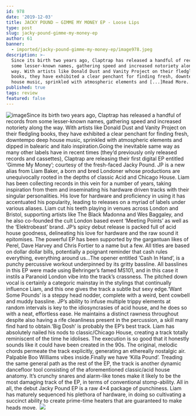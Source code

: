 ```yaml
---
id: 978
date: '2019-12-03'
title: JACKY POUND – GIMME MY MONEY EP - Loose Lips
type: post
slug: jacky-pound-gimme-my-money-ep
author: 61
banner:
  - imported/jacky-pound-gimme-my-money-ep/image978.jpeg
description: >-
  Since its birth two years ago, Claptrap has released a handful of records from
  some lesser-known names, gathering speed and increased notoriety along the
  way. With artists like Donald Dust and Vanity Project on their fledgling
  books, they have exhibited a clear penchant for finding fresh, downtempo deep
  house music, sprinkled with atmospheric elements and [...]Read More...
published: true
tags: review
featured: false
---
```

![image](../imported/jacky-pound-gimme-my-money-ep/image978.jpeg)Since its birth two years ago, Claptrap has released a handful of records from some lesser-known names, gathering speed and increased notoriety along the way. With artists like Donald Dust and Vanity Project on their fledgling books, they have exhibited a clear penchant for finding fresh, downtempo deep house music, sprinkled with atmospheric elements and dipped in balearic and italo inspiration.Going the inevitable same way as many other labels have in recent times (they’d previously only released records and cassettes), Claptrap are releasing their first digital EP entitled ‘Gimme My Money’; courtesy of the fresh-faced Jacky Pound. JP is a new alias from Liam Baker, a born and bred Londoner whose productions are unequivocally rooted in the depths of classic Acid and Chicago House. Liam has been collecting records in this vein for a number of years, taking inspiration from them and inseminating his hardware driven tracks with their singular personalities. His love for hardware and proficiency in using it has accentuated his popularity, leading to releases on a myriad of labels under various aliases. Liam cut his teeth playing in venues across London and Bristol, supporting artists like The Black Madonna and Wes Baggaley, and he also co-founded the cult London based event ‘Meeting Points’ as well as the ‘Elektrobeast’ brand. JP’s spicy debut release is packed full of acid house goodness, delineating his love for hardware and the raw sound it epitomises. The powerful EP has been supported by the gargantuan likes of Perel, Dave Harvey and Chris Fortier to a name but a few. All titles are based on dollar dollar bills, potentially a poignant reminder that cash rules everything, everything around us…The opener entitled ‘Cash In Hand’, is a punchy percussive workout underpinned by its gritty bassline. All basslines in this EP were made using Behringer’s famed MS101, and in this case it instils a Paranoid London vibe into the track’s crassness. The pitched down vocal is certainly a categoric mainstay in the stylings that continually influence Liam, and this one gives the track a subtle but sexy edge.‘Want Some Pounds’ is a steppy head nodder, complete with a weird, bent cowbell and muddy bassline. JP’s ability to infuse multiple trippy elements at random intervals is key to the idiosyncrasies of acid house, and he does so with a neat, effortless ease. He maintains a distinct rawness throughout despite also having a rife cleanliness present in the percussion, a skill many find hard to obtain.‘Big Dosh’ is probably the EP’s best track. Liam has absolutely nailed his nods to classic/Chicago House, creating a track totally reminiscent of the time he idolises. The execution is so good that it honestly sounds like it could have been created in the 90s. The original, melodic chords permeate the track explicitly, generating an ethereally nostalgic air. Palpable Boo Williams vibes inside.Finally we have ‘Killa Pound’. Treading the same general path as the rest of the EP, the track is another dynamic dancefloor tool consisting of the aforementioned classic/acid house anatomy. It’s crunchy snares and alarm-like tones make it likely to be the most damaging track of the EP, in terms of conventional stomp-ability. All in all, the debut Jacky Pound EP is a raw 4×4 package of punchiness. Liam has maturely sequenced his plethora of hardware, in doing so cultivating a succinct ability to create prime-time heaters that are guaranteed to make heads move.  ![](/wp-content/uploads/live/img/wysiwyg/5de653519a171.jpg)